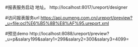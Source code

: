 #报表服务启动 地址。
http://localhost:8017/ureport/designer

#访问报表服务url
https://api.oumeng.com.cn/ureport/preview?_u=file:ocl%E6%B5%8B%E8%AF%95.ureport.xml

#预览demo
http://localhost:8088/ureport/preview?_u=p&salary199&salary1=299&salary2=300&salary3=4099=